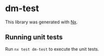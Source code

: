 # dm-test

This library was generated with [Nx](https://nx.dev).

## Running unit tests

Run `nx test dm-test` to execute the unit tests.
